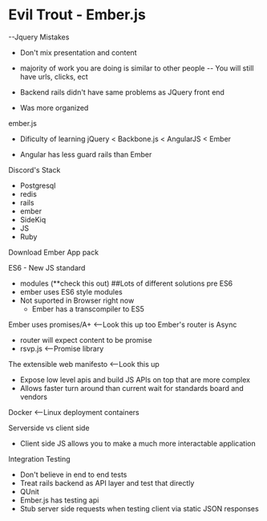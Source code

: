 Evil Trout - Ember.js
=============
--Jquery Mistakes
- Don't mix presentation and content
- majority of work you are doing is similar to other people
  -- You will still have urls, clicks, ect

- Backend rails didn't have same problems as JQuery front end
- Was more organized

ember.js
- Dificulty of learning
 jQuery < Backbone.js < AngularJS < Ember

- Angular has less guard rails than Ember

Discord's Stack
- Postgresql
- redis
- rails
- ember
- SideKiq
- JS
- Ruby

Download Ember App pack

ES6 - New JS standard
 - modules (**check this out) ##Lots of different solutions pre ES6
  - ember uses ES6 style modules
 - Not suported in Browser right now
   - Ember has a transcompiler to ES5
   
Ember uses promises/A+ <--Look this up too
Ember's router is Async
 - router will expect content to be promise
 - rsvp.js <--Promise library

The extensible web manifesto <--Look this up
 - Expose low level apis and build JS APIs on top that are more complex
  - Allows faster turn around than current wait for standards board and vendors

Docker <--Linux deployment containers


Serverside vs client side
 - Client side JS allows you to make a much more interactable application
 
Integration Testing
 - Don't believe in end to end tests
 - Treat rails backend as API layer and test that directly
 - QUnit
 - Ember.js has testing api
 - Stub server side requests when testing client via static JSON responses
